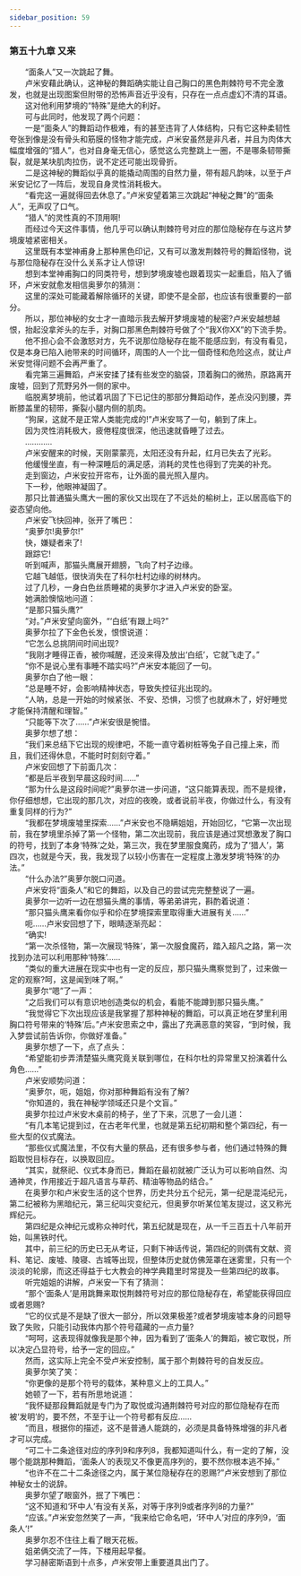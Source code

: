 ```yaml
---
sidebar_position: 59
---
```

### 第五十九章 又来  


　　“面条人”又一次跳起了舞。  
　　卢米安藉此确认，这神秘的舞蹈确实能让自己胸口的黑色荆棘符号不完全激发，也就是出现图案但附带的恐怖声音近乎没有，只存在一点点虚幻不清的耳语。  
　　这对他利用梦境的“特殊”是绝大的利好。  
　　可与此同时，他发现了两个问题：  
　　一是“面条人”的舞蹈动作极难，有的甚至违背了人体结构，只有它这种柔韧性夸张到像是没有骨头和筋膜的怪物才能完成，卢米安虽然是非凡者，并且为肉体大幅度增强的“猎人”，也对自身毫无信心，感觉这么完整跳上一圈，不是哪条韧带撕裂，就是某块肌肉拉伤，说不定还可能出现骨折。  
　　二是这神秘的舞蹈似乎真的能撬动周围的自然力量，带有超凡韵味，以至于卢米安记忆了一阵后，发现自身灵性消耗极大。  
　　“看完这一遍就得回去休息了。”卢米安望着第三次跳起“神秘之舞”的“面条人”，无声叹了口气。  
　　“猎人”的灵性真的不顶用啊!  
　　而经过今天这件事情，他几乎可以确认荆棘符号对应的那位隐秘存在与这片梦境废墟紧密相关。  
　　这里既有本堂神甫身上那种黑色印记，又有可以激发荆棘符号的舞蹈怪物，说与那位隐秘存在没什么关系才让人惊讶!  
　　想到本堂神甫胸口的同类符号，想到梦境废墟也跟着现实一起重启，陷入了循环，卢米安就愈发相信奥萝尔的猜测：  
　　这里的深处可能藏着解除循环的关键，即使不是全部，也应该有很重要的一部分。  
　　所以，那位神秘的女士才一直暗示我去解开梦境废墟的秘密?卢米安越想越恨，抬起没拿斧头的左手，对胸口那黑色荆棘符号做了个“我X你XX”的下流手势。  
　　他不担心会不会激怒对方，先不说那位隐秘存在能不能感应到，有没有看见，仅是本身已陷入祂带来的时间循环，周围的人一个比一個奇怪和危险这点，就让卢米安觉得问题不会再严重了。  
　　看完第三遍舞蹈，卢米安揉了揉有些发空的脑袋，顶着胸口的微热，原路离开废墟，回到了荒野另外一侧的家中。  
　　临脱离梦境前，他试着巩固了下已记住的那部分舞蹈动作，差点没闪到腰，弄断膝盖里的韧带，撕裂小腿内侧的肌肉。  
　　“狗屎，这就不是正常人类能完成的!”卢米安骂了一句，躺到了床上。  
　　因为灵性消耗极大，疲倦程度很深，他迅速就昏睡了过去。  
　　…………  
　　卢米安醒来的时候，天刚蒙蒙亮，太阳还没有升起，红月已失去了光彩。  
　　他缓慢坐直，有一种深睡后的满足感，消耗的灵性也得到了完美的补充。  
　　走到窗边，卢米安拉开帘布，让外面的晨光照入屋内。  
　　下一秒，他眼神凝固了。  
　　那只比普通猫头鹰大一圈的家伙又出现在了不远处的榆树上，正以居高临下的姿态望向他。  
　　卢米安飞快回神，张开了嘴巴：  
　　“奥萝尔!奥萝尔!”  
　　快，嫌疑者来了!  
　　跟踪它!  
　　听到喊声，那猫头鹰展开翅膀，飞向了村子边缘。  
　　它越飞越低，很快消失在了科尔杜村边缘的树林内。  
　　过了几秒，一身白色丝质睡裙的奥萝尔才进入卢米安的卧室。  
　　她满脸懊恼地问道：  
　　“是那只猫头鹰?”  
　　“对。”卢米安望向窗外，“‘白纸’有跟上吗?”  
　　奥萝尔拉了下金色长发，恨恨说道：  
　　“它怎么总挑阴间时间出现?  
　　“我刚才睡得正香，被你喊醒，还没来得及放出‘白纸’，它就飞走了。”  
　　“你不是说心里有事睡不踏实吗?”卢米安本能回了一句。  
　　奥萝尔白了他一眼：  
　　“总是睡不好，会影响精神状态，导致失控征兆出现的。  
　　“人呐，总是一开始的时候紧张、不安、恐惧，习惯了也就麻木了，好好睡觉才能保持清醒和理智。”  
　　“只能等下次了……”卢米安很是惋惜。  
　　奥萝尔想了想：  
　　“我们来总结下它出现的规律吧，不能一直守着树桩等兔子自己撞上来，而且，我们还得休息，不能时时刻刻守着。”  
　　卢米安回想了下前面几次：  
　　“都是后半夜到早晨这段时间……”  
　　“那为什么是这段时间呢?”奥萝尔进一步问道，“这只能算表现，而不是规律，你仔细想想，它出现的那几次，对应的夜晚，或者说前半夜，你做过什么，有没有重复同样的行为?”  
　　“我都在梦境废墟里探索……”卢米安也不隐瞒姐姐，开始回忆，“它第一次出现前，我在梦境里杀掉了第一个怪物，第二次出现前，我应该是通过冥想激发了胸口的符号，找到了本身‘特殊’之处，第三次，我在梦里服食魔药，成为了‘猎人’，第四次，也就是今天，我，我发现了以较小伤害在一定程度上激发梦境‘特殊’的办法。”  
　　“什么办法?”奥萝尔脱口问道。  
　　卢米安将“面条人”和它的舞蹈，以及自己的尝试完完整整说了一遍。  
　　奥萝尔一边听一边在想猫头鹰的事情，等弟弟讲完，斟酌着说道：  
　　“那只猫头鹰来看你似乎和伱在梦境探索里取得重大进展有关……”  
　　呃……卢米安回想了下，眼睛逐渐亮起：  
　　“确实!  
　　“第一次杀怪物，第一次展现‘特殊’，第一次服食魔药，踏入超凡之路，第一次找到办法可以利用那种‘特殊’……  
　　“类似的重大进展在现实中也有一定的反应，那只猫头鹰察觉到了，过来做一定的观察?呵，这是闻到味了啊。”  
　　奥萝尔“嗯”了一声：  
　　“之后我们可以有意识地创造类似的机会，看能不能蹲到那只猫头鹰。”  
　　“我觉得它下次出现应该是我掌握了那种神秘的舞蹈，可以真正地在梦里利用胸口符号带来的‘特殊’后。”卢米安思索之中，露出了充满恶意的笑容，“到时候，我入梦尝试前告诉你，你做好准备。”  
　　奥萝尔想了一下，点了点头：  
　　“希望能初步弄清楚猫头鹰究竟关联到哪位，在科尔杜的异常里又扮演着什么角色……”  
　　卢米安顺势问道：  
　　“奥萝尔，呃，姐姐，你对那种舞蹈有没有了解?  
　　“你知道的，我在神秘学领域还只是个文盲。”  
　　奥萝尔拉过卢米安木桌前的椅子，坐了下来，沉思了一会儿道：  
　　“有几本笔记提到过，在古老年代里，也就是第五纪初期和整个第四纪，有一些大型的仪式魔法。  
　　“那些仪式魔法里，不仅有大量的祭品，还有很多参与者，他们通过特殊的舞蹈取悦目标存在，以换取回应。  
　　“其实，就祭祀、仪式本身而已，舞蹈在最初就被广泛认为可以影响自然、沟通神灵，作用接近于超凡语言与草药、精油等物品的结合。”  
　　在奥萝尔和卢米安生活的这个世界，历史共分五个纪元，第一纪是混沌纪元，第二纪被称为黑暗纪元，第三纪叫灾变纪元，但奥萝尔听某位笔友提过，这又称光辉纪元。  
　　第四纪是众神纪元或称众神时代，第五纪就是现在，从一千三百五十八年前开始，叫黑铁时代。  
　　其中，前三纪的历史已无从考证，只剩下神话传说，第四纪的则偶有文献、资料、笔记、废墟、陵寝、古城等出现，但整体历史就仿佛笼罩在迷雾里，只有一个淡淡的轮廓，而这还得益于七大教会的神学典籍里时常提及一些第四纪的故事。  
　　听完姐姐的讲解，卢米安一下有了猜测：  
　　“那个‘面条人’是用跳舞来取悦荆棘符号对应的那位隐秘存在，希望能获得回应或者恩赐?  
　　“它的仪式是不是缺了很大一部分，所以效果极差?或者梦境废墟本身的问题导致了失败，只能引动我体内那个符号蕴藏的一点力量?  
　　“呵呵，这表现得就像我是那个神，因为看到了‘面条人’的舞蹈，被它取悦，所以决定凸显符号，给予一定的回应。”  
　　然而，这实际上完全不受卢米安控制，属于那个荆棘符号的自发反应。  
　　奥萝尔笑了笑：  
　　“你更像的是那个符号的载体，某种意义上的工具人。”  
　　她顿了一下，若有所思地说道：  
　　“我怀疑那段舞蹈就是专门为了取悦或沟通荆棘符号对应的那位隐秘存在而被‘发明’的，要不然，不至于让一个符号都有反应……  
　　“而且，根据你的描述，这不是普通人能跳的，必须是具备特殊增强的非凡者才可以完成。  
　　“可二十二条途径对应的序列9和序列8，我都知道叫什么，有一定的了解，没哪个能跳那种舞蹈，‘面条人’的表现又不像更高序列的，要不然你根本逃不掉。”  
　　“也许不在二十二条途径之内，属于某位隐秘存在的恩赐?”卢米安想到了那位神秘女士的说辞。  
　　奥萝尔望了眼窗外，抿了下嘴巴：  
　　“这不知道和‘环中人’有没有关系，对等于序列9或者序列8的力量?”  
　　“应该。”卢米安忽然笑了一声，“我来给它命名吧，‘环中人’对应的序列9，‘面条人’!”  
　　奥萝尔忍不住往上看了眼天花板。  
　　姐弟俩交流了一阵，下楼用起早餐。  
　　学习赫密斯语到十点多，卢米安带上重要道具出门了。  

